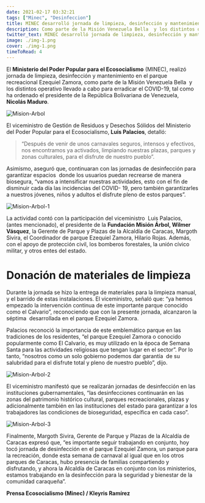 ```yaml
---
date: 2021-02-17 03:32:21
tags: ["Minec", "Desinfeccion"]
title: MINEC desarrolló jornada de limpieza, desinfección y mantenimiento del parque Ezequiel Zamora de Caracas
description: Como parte de la Misión Venezuela Bella  y los distintos operativo llevado a cabo para erradicar el COVID-19.
twitter_text: MINEC desarrolló jornada de limpieza, desinfección y mantenimiento del parque Ezequiel Zamora de Caracas
image: ./img-1.png
cover: ./img-1.png
timeToRead: 4 
---
```


El **Ministerio del Poder Popular para el Ecosocialismo** (MINEC), realizó jornada de limpieza, desinfección y mantenimiento en el parque recreacional Ezequiel Zamora, como parte de la Misión Venezuela Bella  y los distintos operativo llevado a cabo para erradicar el COVID-19, tal como ha ordenado el presidente de la República Bolivariana de Venezuela, **Nicolás Maduro**.

![Mision-Arbol](https://res.cloudinary.com/dk5bvgq20/image/upload/c_scale,h_1013,q_59/a_0/v1616360078/Blog/2021-02-17/Picture1_u0eooe.webp)

El viceministro de Gestión de Residuos y Desechos Sólidos del Ministerio del Poder Popular para el Ecosocialismo, **Luis Palacios**, detalló:

> “Después de venir de unos carnavales seguros, intensos y efectivos, nos encontramos ya activados, limpiando nuestras plazas, parques y zonas culturales, para el disfrute de nuestro pueblo”.

Asimismo, aseguró que, continuaran con las jornadas de desinfección para garantizar espacios  donde los usuarios puedan recrearse de manera biosegura, “vamos a intensificar nuestras actividades, esto con el fin de disminuir cada día las incidencias del COVID- 19, pero también garantizarles a nuestros jóvenes, niños y adultos el disfrute pleno de estos parques”.

![Mision-Arbol-1](https://res.cloudinary.com/dk5bvgq20/image/upload/q_42/v1616360100/Blog/2021-02-17/Picture2_fuy2di.webp)

 La actividad contó con la participación del viceministro  Luis Palacios, (antes mencionado), el presidente de la **Fundación Misión Árbol, Wilmer Vásquez**, la Gerente de Parque y Plazas de la Alcaldía de Caracas, Margoth Sivira, el Coordinador de parque Ezequiel Zamora, Hilario Rojas. Además, con el apoyo de protección civil, los bomberos forestales, la unión cívico militar, y otros entes del estado.

# Donación de materiales de limpieza

Durante la jornada se hizo la entrega de materiales para la limpieza manual, y el barrido de estas instalaciones. El viceministro, señaló que: “ya hemos empezado la intervención continua de este importante parque conocido como el Calvario”, reconociendo que con la presente jornada, alcanzaron la séptima  desarrollada en el parque Ezequiel Zamora. 

Palacios reconoció la importancia de este emblemático parque en las tradiciones de los residentes, “el parque Ezequiel Zamora o conocido popularmente como El Calvario, es muy utilizado en la época de Semana Santa para las actividades religiosas que tengan lugar en el sector”. Por lo tanto, “nosotros como un solo gobierno podemos dar garantía  de su salubridad para el disfrute total y pleno de nuestro pueblo”, dijo.

![Mision-Arbol-2](https://res.cloudinary.com/dk5bvgq20/image/upload/q_39/v1616360097/Blog/2021-02-17/Picture3_ru2wr4.webp)

El viceministro manifestó que se realizarán jornadas de desinfección en las instituciones gubernamentales, “las desinfecciones continuarán en las zonas del patrimonio histórico cultural, parques recreacionales, plazas y adicionalmente también en las instituciones del estado para garantizar a los trabajadores las condiciones de bioseguridad, específica en cada caso”.

![Mision-Arbol-3](https://res.cloudinary.com/dk5bvgq20/image/upload/q_42/v1616360069/Blog/2021-02-17/Picture4_cyj6fv.webp)

Finalmente, Margoth Sivira, Gerente de Parque y Plazas de la Alcaldía de Caracas expresó que, “es importante seguir trabajando en conjunto, hoy tocó jornada de desinfección en el parque Ezequiel Zamora, un parque para la recreación, donde esta semana de carnaval al igual que en los otros parques de Caracas, hubo presencia de familias compartiendo y disfrutando, y ahora la Alcaldía de Caracas en conjunto con los ministerios, estamos trabajando en la desinfección para la seguridad y bienestar de la comunidad caraqueña”.

**Prensa Ecosocialismo (Minec) / Kleyris Ramírez**

